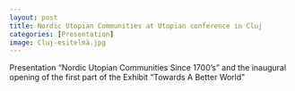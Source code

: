 ```yaml
--- 
layout: post 
title: Nordic Utopian Communities at Utopian conference in Cluj 
categories: [Presentation]
image: Cluj-esitelmä.jpg
---
```

Presentation “Nordic Utopian Communities Since 1700’s” and the inaugural opening of the first part of the Exhibit “Towards A Better World"
